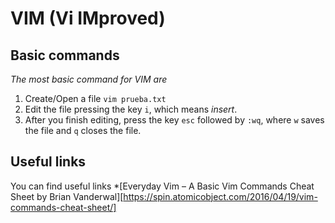 # VIM (Vi IMproved)

<!-- GETTING STARTED -->

## Basic commands

_The most basic command for VIM are_

1. Create/Open a file ```vim prueba.txt```
2. Edit the file pressing the key ```i```, which means *insert*.
3. After you finish editing, press the key ```esc``` followed by ```:wq```, where ```w``` saves the file and ```q``` closes the file.

<!-- Useful links -->

## Useful links

You can find useful links
*[Everyday Vim – A Basic Vim Commands Cheat Sheet by Brian Vanderwal][https://spin.atomicobject.com/2016/04/19/vim-commands-cheat-sheet/]

